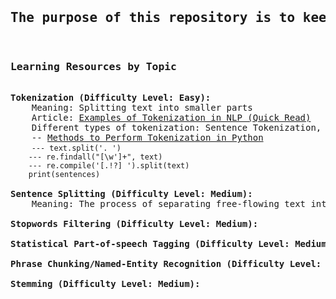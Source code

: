 <html>
<head>

</head>
<body>

<pre>
<h2>The purpose of this repository is to keep track of my NLP learning</h2>
<h3><strong>Learning Resources by Topic</strong></h3>
<strong>Tokenization (Difficulty Level: Easy):</strong>
    Meaning: Splitting text into smaller parts
    Article: <a href="https://www.analyticsvidhya.com/blog/2020/05/what-is-tokenization-nlp/" rel="nofollow">Examples of Tokenization in NLP (Quick Read)</a>
    Different types of tokenization: Sentence Tokenization, Word Tofenization, Character Tokenization, Subword tokenization
    -- <a href="https://www.analyticsvidhya.com/blog/2019/07/how-get-started-nlp-6-unique-ways-perform-tokenization/" rel="nofollow">Methods to Perform Tokenization in Python</a>
    <code class="python">--- text.split('. ') 
    --- re.findall("[\w']+", text)
    --- re.compile('[.!?] ').split(text)
    print(sentences)</code>

<strong>Sentence Splitting (Difficulty Level: Medium):</strong>
    Meaning: The process of separating free-flowing text into sentences

<strong>Stopwords Filtering (Difficulty Level: Medium):</strong>

<strong>Statistical Part-of-speech Tagging (Difficulty Level: Medium):</strong>

<strong>Phrase Chunking/Named-Entity Recognition (Difficulty Level: Medium):</strong>

<strong>Stemming (Difficulty Level: Medium):</strong>
</pre>
</body>
</html>
